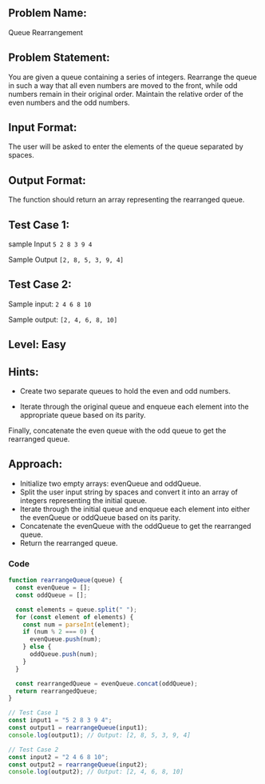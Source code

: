 ## Problem Name:

Queue Rearrangement

## Problem Statement:

You are given a queue containing a series of integers.
Rearrange the queue in such a way that all even
numbers are moved to the front, while odd numbers
remain in their original order. Maintain the relative
order of the even numbers and the odd numbers.

## Input Format:

The user will be asked to enter the elements of
the queue separated by spaces.

## Output Format:

The function should return an
array representing the rearranged
queue.

## Test Case 1:

sample Input
`5 2 8 3 9 4`

Sample Output
`[2, 8, 5, 3, 9, 4]`

## Test Case 2:

Sample input:
`2 4 6 8 10`

Sample output:
`[2, 4, 6, 8, 10]`

## Level: Easy

## Hints:

- Create two separate queues to hold the even and
  odd numbers.

- Iterate through the original queue and enqueue
  each element into the appropriate queue based
  on its parity.

Finally, concatenate the even queue with the
odd queue to get the rearranged queue.

## Approach:

- Initialize two empty arrays: evenQueue and oddQueue.
- Split the user input string by spaces and convert it into an array of integers
  representing the initial queue.
- Iterate through the initial queue and enqueue each element into either the
  evenQueue or oddQueue based on its parity.
- Concatenate the evenQueue with the oddQueue to get the rearranged queue.
- Return the rearranged queue.

### Code

```JavaScript
function rearrangeQueue(queue) {
  const evenQueue = [];
  const oddQueue = [];

  const elements = queue.split(" ");
  for (const element of elements) {
    const num = parseInt(element);
    if (num % 2 === 0) {
      evenQueue.push(num);
    } else {
      oddQueue.push(num);
    }
  }

  const rearrangedQueue = evenQueue.concat(oddQueue);
  return rearrangedQueue;
}

// Test Case 1
const input1 = "5 2 8 3 9 4";
const output1 = rearrangeQueue(input1);
console.log(output1); // Output: [2, 8, 5, 3, 9, 4]

// Test Case 2
const input2 = "2 4 6 8 10";
const output2 = rearrangeQueue(input2);
console.log(output2); // Output: [2, 4, 6, 8, 10]
```
